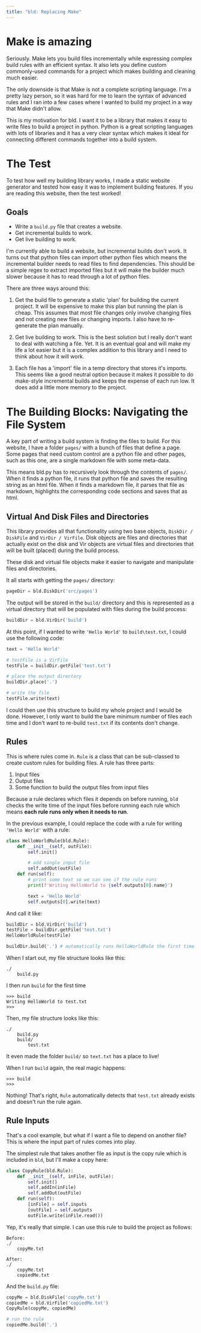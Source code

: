 ```yaml
---
title: "bld: Replacing Make"
---
```


# Make is amazing

Seriously. Make lets you build files incrementally while expressing complex build rules with an efficient syntax. It also lets you define custom commonly-used commands for a project which makes building and cleaning much easier.

The only downside is that Make is not a complete scripting language. I'm a pretty lazy person, so it was hard for me to learn the syntax of advanced rules and I ran into a few cases where I wanted to build my project in a way that Make didn't allow.

This is my motivation for bld. I want it to be a library that makes it easy to write files to build a project in python. Python is a great scripting languages with lots of libraries and it has a very clear syntax which makes it ideal for connecting different commands together into a build system.

# The Test
To test how well my building library works, I made a static website generator and tested how easy it was to implement building features. If you are reading this website, then the test worked!

## Goals
- Write a `build.py` file that creates a website.
- Get incremental builds to work.
- Get live building to work.

I'm currently able to build a website, but incremental builds don't work. It turns out that python files can import other python files which means the incremental builder needs to read files to find dependencies. This should be a simple regex to extract imported files but it will make the builder much slower because it has to read through a lot of python files.

There are three ways around this:

1. Get the build file to generate a static 'plan' for building the current project. It will be expensive to make this plan but running the plan is cheap. This assumes that most file changes only involve changing files and not creating new files or changing imports. I also have to re-generate the plan manually.

2. Get live building to work. This is the best solution but I really don't want to deal with watching a file. Yet. It is an eventual goal and will make my life a lot easier but it is a complex addition to this library and I need to think about how it will work.

3. Each file has a 'import' file in a temp directory that stores it's imports. This seems like a good neutral option because it makes it possible to do make-style incremental builds and keeps the expense of each run low. It does add a little more memory to the project.

# The Building Blocks: Navigating the File System

A key part of writing a build system is finding the files to build. For this website, I have a folder `pages/` with a bunch of files that define a page. Some pages that need custom control are a python file and other pages, such as this one, are a single markdown file with some meta-data.

This means bld.py has to recursively look through the contents of `pages/`. When it finds a python file, it runs that python file and saves the resulting string as an html file. When it finds a markdown file, it parses that file as markdown, highlights the corresponding code sections and saves that as html.

## Virtual And Disk Files and Directories

This library provides all that functionality using two base objects, `DiskDir / DiskFile` and `VirDir / VirFile`. Disk objects are files and directories that actually exist on the disk and Vir objects are virtual files and directories that will be built (placed) during the build process. 

These disk and virtual file objects make it easier to navigate and manipulate files and directories.

It all starts with getting the `pages/` directory:

```python
pageDir = bld.DiskDir('src/pages')
```

The output will be stored in the `build/` directory and this is represented as a virtual directory that will be populated with files during the build process:

```python
buildDir = bld.VirDir('build')
```

At this point, if I wanted to write `'Hello World'` to `build\test.txt`, I could use the following code:

```python
text = 'Hello World'

# testFile is a VirFile
testFile = buildDir.getFile('test.txt')

# place the output directory
buildDir.place('.')

# write the file
testFile.write(text)
```

I could then use this structure to build my whole project and I would be done. However, I only want to build the bare minimum number of files each time and I don't want to re-build `test.txt` if its contents don't change.

## Rules

This is where rules come in. `Rule` is a class that can be sub-classed to create custom rules for building files. A rule has three parts:

1. Input files
2. Output files
3. Some function to build the output files from input files

Because a rule declares which files it depends on before running, `bld` checks the write time of the input files before running each rule which means **each rule runs only when it needs to run**.

In the previous example, I could replace the code with a rule for writing `'Hello World'` with a rule:

```python
class HelloWorldRule(bld.Rule):
    def __init__(self, outFile):
        self.init()

        # add single input file
        self.addOut(outFile)
    def run(self):
        # print some text so we can see if the rule runs
        print(f'Writing HelloWorld to {self.outputs[0].name}')

        text = 'Hello World'
        self.outputs[0].write(text)
```

And call it like:

```python
buildDir = bld.VirDir('build')
testFile = buildDir.getFile('test.txt')
HelloWorldRule(testFile)

buildDir.build('.') # automatically runs HelloWorldRule the first time
```

When I start out, my file structure looks like this:

```
./
    build.py
```

I then run `build` for the first time

```
>>> build
Writing HelloWorld to test.txt
>>>
```

Then, my file structure looks like this:
```
./
    build.py
    build/
        test.txt
```

It even made the folder `build/` so `text.txt` has a place to live!

When I run `build` again, the real magic happens:

```
>>> build
>>>
```

Nothing! That's right, `Rule` automatically detects that `test.txt` already exists and doesn't run the rule again.

## Rule Inputs

That's a cool example, but what if I want a file to depend on another file? This is where the input part of rules comes into play.

The simplest rule that takes another file as input is the copy rule which is included in `bld`, but I'll make a copy here:

```python
class CopyRule(bld.Rule):
    def __init__(self, inFile, outFile):
        self.init()
        self.addIn(inFile)
        self.addOut(outFile)
    def run(self):
        [inFile] = self.inputs
        [outFile] = self.outputs
        outFile.write(inFile.read())
```

Yep, it's really that simple. I can use this rule to build the project as follows:

```
Before:
./
    copyMe.txt

After:
./
    copyMe.txt
    copiedMe.txt
```

And the `build.py` file:

```python
copyMe = bld.DiskFile('copyMe.txt')
copiedMe = bld.VirFile('copiedMe.txt')
CopyRule(copyMe, copiedMe)

# run the rule
copiedMe.build('.')
```
